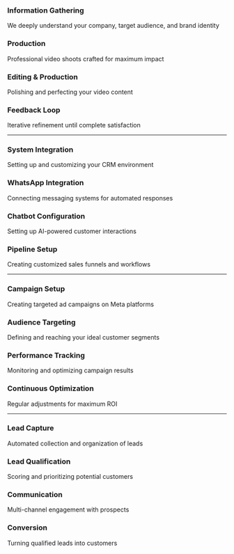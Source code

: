 <ProcessNav activeProcess="content" />

<div class="grid grid-cols-2 gap-8">
  <div
    class="bg-blue-500/10 rounded-lg p-6 transform transition duration-500 hover:scale-105"
  >
    <div class="flex items-center gap-4 mb-4">
      <lucide-message-square class="w-6 h-6 text-blue-500" />
      <h3 class="text-xl font-bold">Information Gathering</h3>
    </div>
    <p class="text-zinc-300">We deeply understand your company, target audience, and brand identity</p>
  </div>

  <div
    v-click
    class="bg-blue-500/10 rounded-lg p-6 transform transition duration-500 hover:scale-105"
  >
    <div class="flex items-center gap-4 mb-4">
      <lucide-video class="w-6 h-6 text-blue-500" />
      <h3 class="text-xl font-bold">Production</h3>
    </div>
    <p class="text-zinc-300">Professional video shoots crafted for maximum impact</p>
  </div>

  <div
    v-click
    class="bg-blue-500/10 rounded-lg p-6 transform transition duration-500 hover:scale-105"
  >
    <div class="flex items-center gap-4 mb-4">
      <lucide-edit class="w-6 h-6 text-blue-500" />
      <h3 class="text-xl font-bold">Editing & Production</h3>
    </div>
    <p class="text-zinc-300">Polishing and perfecting your video content</p>
  </div>

  <div
    v-click
    class="bg-blue-500/10 rounded-lg p-6 transform transition duration-500 hover:scale-105"
  >
    <div class="flex items-center gap-4 mb-4">
      <lucide-check-circle class="w-6 h-6 text-blue-500" />
      <h3 class="text-xl font-bold">Feedback Loop</h3>
    </div>
    <p class="text-zinc-300">Iterative refinement until complete satisfaction</p>
  </div>
</div>

---

<ProcessNav activeProcess="crm" />

<div class="grid grid-cols-2 gap-8">
  <div
    class="bg-green-500/10 rounded-lg p-6 transform transition duration-500 hover:scale-105"
  >
    <div class="flex items-center gap-4 mb-4">
      <lucide-layout-dashboard class="w-6 h-6 text-green-500" />
      <h3 class="text-xl font-bold">System Integration</h3>
    </div>
    <p class="text-zinc-300">Setting up and customizing your CRM environment</p>
  </div>

  <div
    class="bg-green-500/10 rounded-lg p-6 transform transition duration-500 hover:scale-105"
    v-click
  >
    <div class="flex items-center gap-4 mb-4">
      <lucide-message-square class="w-6 h-6 text-green-500" />
      <h3 class="text-xl font-bold">WhatsApp Integration</h3>
    </div>
    <p class="text-zinc-300">Connecting messaging systems for automated responses</p>
  </div>

  <div
    v-click
    class="bg-green-500/10 rounded-lg p-6 transform transition duration-500 hover:scale-105"
  >
    <div class="flex items-center gap-4 mb-4">
      <lucide-bot class="w-6 h-6 text-green-500" />
      <h3 class="text-xl font-bold">Chatbot Configuration</h3>
    </div>
    <p class="text-zinc-300">Setting up AI-powered customer interactions</p>
  </div>

  <div
    v-click
    class="bg-green-500/10 rounded-lg p-6 transform transition duration-500 hover:scale-105"
  >
    <div class="flex items-center gap-4 mb-4">
      <lucide-git-branch class="w-6 h-6 text-green-500" />
      <h3 class="text-xl font-bold">Pipeline Setup</h3>
    </div>
    <p class="text-zinc-300">Creating customized sales funnels and workflows</p>
  </div>
</div>

---

<ProcessNav activeProcess="advertising" />

<div class="grid grid-cols-2 gap-8">
  <div
    class="bg-yellow-500/10 rounded-lg p-6 transform transition duration-500 hover:scale-105"
  >
    <div class="flex items-center gap-4 mb-4">
      <mdi-bullhorn class="w-6 h-6 text-yellow-500" />
      <h3 class="text-xl font-bold">Campaign Setup</h3>
    </div>
    <p class="text-zinc-300">Creating targeted ad campaigns on Meta platforms</p>
  </div>

  <div
    v-click
    class="bg-yellow-500/10 rounded-lg p-6 transform transition duration-500 hover:scale-105"
  >
    <div class="flex items-center gap-4 mb-4">
      <lucide-target class="w-6 h-6 text-yellow-500" />
      <h3 class="text-xl font-bold">Audience Targeting</h3>
    </div>
    <p class="text-zinc-300">Defining and reaching your ideal customer segments</p>
  </div>

  <div
    v-click
    class="bg-yellow-500/10 rounded-lg p-6 transform transition duration-500 hover:scale-105"
  >
    <div class="flex items-center gap-4 mb-4">
      <lucide-bar-chart class="w-6 h-6 text-yellow-500" />
      <h3 class="text-xl font-bold">Performance Tracking</h3>
    </div>
    <p class="text-zinc-300">Monitoring and optimizing campaign results</p>
  </div>

  <div
    v-click
    class="bg-yellow-500/10 rounded-lg p-6 transform transition duration-500 hover:scale-105"
  >
    <div class="flex items-center gap-4 mb-4">
      <lucide-refresh-cw class="w-6 h-6 text-yellow-500" />
      <h3 class="text-xl font-bold">Continuous Optimization</h3>
    </div>
    <p class="text-zinc-300">Regular adjustments for maximum ROI</p>
  </div>
</div>

---

<ProcessNav activeProcess="leads" />

<div class="grid grid-cols-2 gap-8">
  <div
    class="bg-red-500/10 rounded-lg p-6 transform transition duration-500 hover:scale-105"
  >
    <div class="flex items-center gap-4 mb-4">
      <mdi-account-convert class="w-6 h-6 text-red-500" />
      <h3 class="text-xl font-bold">Lead Capture</h3>
    </div>
    <p class="text-zinc-300">Automated collection and organization of leads</p>
  </div>

  <div
    v-click
    class="bg-red-500/10 rounded-lg p-6 transform transition duration-500 hover:scale-105"
  >
    <div class="flex items-center gap-4 mb-4">
      <lucide-filter class="w-6 h-6 text-red-500" />
      <h3 class="text-xl font-bold">Lead Qualification</h3>
    </div>
    <p class="text-zinc-300">Scoring and prioritizing potential customers</p>
  </div>

  <div
    v-click
    class="bg-red-500/10 rounded-lg p-6 transform transition duration-500 hover:scale-105"
  >
    <div class="flex items-center gap-4 mb-4">
      <lucide-mail class="w-6 h-6 text-red-500" />
      <h3 class="text-xl font-bold">Communication</h3>
    </div>
    <p class="text-zinc-300">Multi-channel engagement with prospects</p>
  </div>

  <div
    v-click
    class="bg-red-500/10 rounded-lg p-6 transform transition duration-500 hover:scale-105"
  >
    <div class="flex items-center gap-4 mb-4">
      <lucide-check-circle-2 class="w-6 h-6 text-red-500" />
      <h3 class="text-xl font-bold">Conversion</h3>
    </div>
    <p class="text-zinc-300">Turning qualified leads into customers</p>
  </div>
</div>
